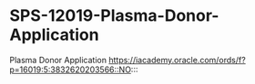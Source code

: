 # SPS-12019-Plasma-Donor-Application
Plasma Donor Application
https://iacademy.oracle.com/ords/f?p=16019:5:3832620203566::NO:::
